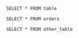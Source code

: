 ```
SELECT * FROM table
```

```something
SELECT * FROM orders
```

```
SELECT * FROM other_table
```
